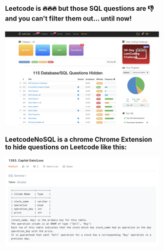 <h2>Leetcode is 🔥🔥🔥 but those SQL questions are 👎 and you can't filter them out... until now!<h2>

<p align="center">
<img src ="static/screenshot.png" /></p>

<h2>LeetcodeNoSQL is a chrome Chrome Extension to hide questions on Leetcode like this:</h2>

<p align="center">
<img src ="static/questionExample.png" width="700"/></p>